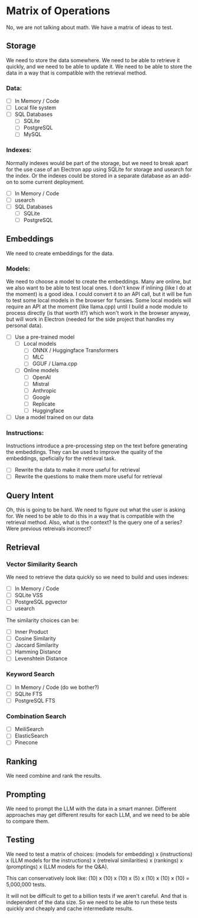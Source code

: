 # Matrix of Operations

No, we are not talking about math. We have a matrix of ideas to test.

## Storage

We need to store the data somewhere. We need to be able to retrieve it quickly, and we need to be able to update it. We need to be able to store the data in a way that is compatible with the retrieval method.

### Data:

- [ ] In Memory / Code
- [ ] Local file system
- [ ] SQL Databases
  - [ ] SQLite
  - [ ] PostgreSQL
  - [ ] MySQL

### Indexes:

Normally indexes would be part of the storage, but we need to break apart for the use case of an Electron app using SQLite for storage and usearch for the index. Or the indexes could be stored in a separate database as an add-on to some current deployment.

- [ ] In Memory / Code
- [ ] usearch
- [ ] SQL Databases
  - [ ] SQLite
  - [ ] PostgreSQL

## Embeddings

We need to create embeddings for the data.

### Models:

We need to choose a model to create the embeddings. Many are online, but we also want to be able to test local ones. I don't know if inlining (like I do at the moment) is a good idea. I could convert it to an API call, but it will be fun to test some local models in the browser for funsies. Some local models will require an API at the moment (like llama.cpp) until I build a node module to process directly (is that worth it?) which won't work in the browser anyway, but will work in Electron (needed for the side project that handles my personal data).

- [ ] Use a pre-trained model
  - [ ] Local models
    - [ ] ONNX / Huggingface Transformers
    - [ ] MLC
    - [ ] GGUF / Llama.cpp
  - [ ] Online models
    - [ ] OpenAI
    - [ ] Mistral
    - [ ] Anthropic
    - [ ] Google
    - [ ] Replicate
    - [ ] Huggingface
- [ ] Use a model trained on our data

### Instructions:

Instructions introduce a pre-processing step on the text before generating the embeddings. They can be used to improve the quality of the embeddings, speficially for the retrieval task.

- [ ] Rewrite the data to make it more useful for retrieval
- [ ] Rewrite the questions to make them more useful for retrieval

## Query Intent

Oh, this is going to be hard. We need to figure out what the user is asking for. We need to be able to do this in a way that is compatible with the retrieval method. Also, what is the context? Is the query one of a series? Were previous retreivals incorrect?

## Retrieval

### Vector Similarity Search

We need to retrieve the data quickly so we need to build and uses indexes:

- [ ] In Memory / Code
- [ ] SQLite VSS
- [ ] PostgreSQL pgvector
- [ ] usearch

The similarity choices can be:

- [ ] Inner Product
- [ ] Cosine Similarity
- [ ] Jaccard Similarity
- [ ] Hamming Distance
- [ ] Levenshtein Distance

### Keyword Search

- [ ] In Memory / Code (do we bother?)
- [ ] SQLite FTS
- [ ] PostgreSQL FTS

### Combination Search

- [ ] MeiliSearch
- [ ] ElasticSearch
- [ ] Pinecone

## Ranking

We need combine and rank the results.

## Prompting

We need to prompt the LLM with the data in a smart manner. Different approaches may get different results for each LLM, and we need to be able to compare them.

## Testing

We need to test a matrix of choices:
(models for embedding) x (instructions) x (LLM models for the instructions) x (retreival similarities) x (rankings) x (promptings) x (LLM models for the Q&A).

This can conservatively look like:
(10) x (10) x (10) x (5) x (10) x (10) x (10) = 5,000,000 tests.

It will not be difficult to get to a billion tests if we aren't careful. And that is independent of the data size. So we need to be able to run these tests quickly and cheaply and cache intermediate results.
